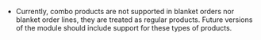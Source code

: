 - Currently, combo products are not supported in blanket orders nor blanket
  order lines, they are treated as regular products. Future versions of the
  module should include support for these types of products.
